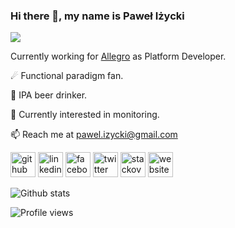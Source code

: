 ### Hi there 👋, my name is Paweł Iżycki
![](https://pbs.twimg.com/profile_banners/2347556420/1491765029/1500x500)

Currently working for [Allegro](allegro.pl) as Platform Developer.

☄ Functional paradigm fan.

🍻 IPA beer drinker.

🌱 Currently interested in monitoring.

📫 Reach me at pawel.izycki@gmail.com

[<img src='https://cdn.jsdelivr.net/npm/simple-icons@3.0.1/icons/github.svg' alt='github' height='40'>](https://github.com/pizycki)  [<img src='https://cdn.jsdelivr.net/npm/simple-icons@3.0.1/icons/linkedin.svg' alt='linkedin' height='40'>](https://www.linkedin.com/in/paweł-iżycki-5771a497/)  [<img src='https://cdn.jsdelivr.net/npm/simple-icons@3.0.1/icons/facebook.svg' alt='facebook' height='40'>](https://www.facebook.com/pizycki)  [<img src='https://cdn.jsdelivr.net/npm/simple-icons@3.0.1/icons/twitter.svg' alt='twitter' height='40'>](https://twitter.com/pizycki)  [<img src='https://cdn.jsdelivr.net/npm/simple-icons@3.0.1/icons/stackoverflow.svg' alt='stackoverflow' height='40'>](pizycki)  [<img src='https://cdn.jsdelivr.net/npm/simple-icons@3.0.1/icons/icloud.svg' alt='website' height='40'>](izzydev.net)  

![Github stats](https://github-readme-stats.vercel.app/api?username=pizycki&show_icons=true)

![Profile views](https://gpvc.arturio.dev/pizycki)  
